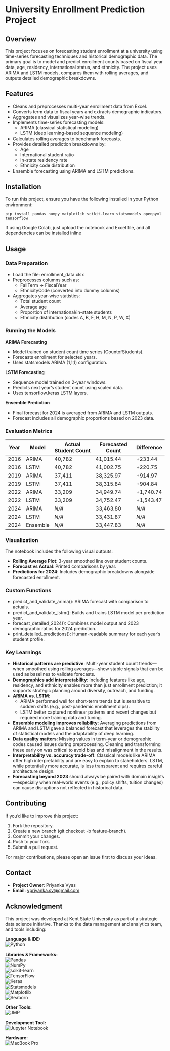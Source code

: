 # University Enrollment Prediction Project

## Overview
This project focuses on forecasting student enrollment at a university using time-series forecasting techniques and historical demographic data. The primary goal is to model and predict enrollment counts based on fiscal year data, age, residency, international status, and ethnicity. The project uses ARIMA and LSTM models, compares them with rolling averages, and outputs detailed demographic breakdowns.

## Features
- Cleans and preprocesses multi-year enrollment data from Excel.
- Converts term data to fiscal years and extracts demographic indicators.
- Aggregates and visualizes year-wise trends.
- Implements time-series forecasting models:
  - ARIMA (classical statistical modeling)
  - LSTM (deep learning-based sequence modeling)
- Calculates rolling averages to benchmark forecasts.
- Provides detailed prediction breakdowns by:
  - Age
  - International student ratio
  - In-state residency rate
  - Ethnicity code distribution
- Ensemble forecasting using ARIMA and LSTM predictions.

## Installation
To run this project, ensure you have the following installed in your Python environment:
```
pip install pandas numpy matplotlib scikit-learn statsmodels openpyxl tensorflow
```
If using Google Colab, just upload the notebook and Excel file, and all dependencies can be installed inline

## Usage
### Data Preparation
- Load the file: enrollment_data.xlsx
- Preprocesses columns such as:
  - FallTerm → FiscalYear
  - EthnicityCode (converted into dummy columns)
- Aggregates year-wise statistics:
  - Total student count
  - Average age
  - Proportion of international/in-state students
  - Ethnicity distribution (codes A, B, F, H, M, N, P, W, X)

### Running the Models
**ARIMA Forecasting**
- Model trained on student count time series (CountofStudents).
- Forecasts enrollment for selected years.
- Uses statsmodels ARIMA (1,1,1) configuration.

**LSTM Forecasting**
- Sequence model trained on 2-year windows.
- Predicts next year’s student count using scaled data.
- Uses tensorflow.keras LSTM layers.

**Ensemble Prediction**
- Final forecast for 2024 is averaged from ARIMA and LSTM outputs.
- Forecast includes all demographic proportions based on 2023 data.

### Evaluation Metrics

| Year | Model | Actual Student Count | Forecasted Count | Difference |
|------|--------|-----------------------|------------------|------------|
| 2016 | ARIMA  | 40,782                | 41,015.44        | +233.44    |
| 2016 | LSTM   | 40,782                | 41,002.75        | +220.75    |
| 2019 | ARIMA  | 37,411                | 38,325.97        | +914.97    |
| 2019 | LSTM   | 37,411                | 38,315.84        | +904.84    |
| 2022 | ARIMA  | 33,209                | 34,949.74        | +1,740.74  |
| 2022 | LSTM   | 33,209                | 34,752.47        | +1,543.47  |
| 2024 | ARIMA  | _N/A_                 | 33,463.80        | _N/A_      |
| 2024 | LSTM   | _N/A_                 | 33,431.87        | _N/A_      |
| 2024 | Ensemble | _N/A_               | 33,447.83        | _N/A_      |

### Visualization
The notebook includes the following visual outputs:
- **Rolling Average Plot**: 3-year smoothed line over student counts.
- **Forecast vs Actual**: Printed comparisons by year.
- **Predictions for 2024**: Includes demographic breakdowns alongside forecasted enrollment.
  
### Custom Functions
- predict_and_validate_arima(): ARIMA forecast with comparison to actuals.
- predict_and_validate_lstm(): Builds and trains LSTM model per prediction year.
- forecast_detailed_2024(): Combines model output and 2023 demographic ratios for 2024 prediction.
- print_detailed_predictions(): Human-readable summary for each year’s student profile.

### Key Learnings
- **Historical patterns are predictive**: Multi-year student count trends—when smoothed using rolling averages—show stable signals that can be used as baselines to validate forecasts.
- **Demographics add interpretability**: Including features like age, residency, and ethnicity enables more than just enrollment prediction; it supports strategic planning around diversity, outreach, and funding.
- **ARIMA vs. LSTM**:
  - ARIMA performed well for short-term trends but is sensitive to sudden shifts (e.g., post-pandemic enrollment dips).
  - LSTM better captured nonlinear patterns and recent changes but required more training data and tuning.
- **Ensemble modeling improves reliability**: Averaging predictions from ARIMA and LSTM gave a balanced forecast that leverages the stability of statistical models and the adaptability of deep learning.
- **Data quality matters**: Missing values in term-year or demographic codes caused issues during preprocessing. Cleaning and transforming these early on was critical to avoid bias and misalignment in the results.
- **Interpretability vs. accuracy trade-off**: Classical models like ARIMA offer high interpretability and are easy to explain to stakeholders. LSTM, while potentially more accurate, is less transparent and requires careful architecture design.
- **Forecasting beyond 2023** should always be paired with domain insights—especially when real-world events (e.g., policy shifts, tuition changes) can cause disruptions not reflected in historical data.

## Contributing
If you’d like to improve this project:
1. Fork the repository.
2. Create a new branch (git checkout -b feature-branch).
3. Commit your changes.
4. Push to your fork.
5. Submit a pull request.

For major contributions, please open an issue first to discuss your ideas.

## Contact
- **Project Owner**: Priyanka Vyas
- **Email**: vpriyanka.sv@gmail.com

## Acknowledgment
This project was developed at Kent State University as part of a strategic data science initiative. Thanks to the data management and analytics team, and tools including:

**Language & IDE:**  
![Python](https://img.shields.io/badge/Python-3.9+-blue?logo=python)

**Libraries & Frameworks:**  
![Pandas](https://img.shields.io/badge/Pandas-1.x-150458?logo=pandas)  
![NumPy](https://img.shields.io/badge/NumPy-1.x-013243?logo=numpy)  
![scikit-learn](https://img.shields.io/badge/scikit--learn-1.0+-F7931E?logo=scikit-learn)  
![TensorFlow](https://img.shields.io/badge/TensorFlow-2.x-FF6F00?logo=tensorflow)  
![Keras](https://img.shields.io/badge/Keras-2.x-D00000?logo=keras)  
![Statsmodels](https://img.shields.io/badge/Statsmodels-Enabled-green)  
![Matplotlib](https://img.shields.io/badge/Matplotlib-3.x-3776AB?logo=python)  
![Seaborn](https://img.shields.io/badge/Seaborn-0.11+-579ACA?logo=python)

**Other Tools:**  
![JMP](https://img.shields.io/badge/JMP-Validation%20%26%20Export-blue?logo=sas)

**Development Tool:**  
![Jupyter Notebook](https://img.shields.io/badge/Jupyter%20Notebook-Enabled-F37626?logo=jupyter)

**Hardware:**  
![MacBook Pro](https://img.shields.io/badge/MacBook%20Pro-Apple%20M1%20Pro-lightgrey?logo=apple&logoColor=white)

